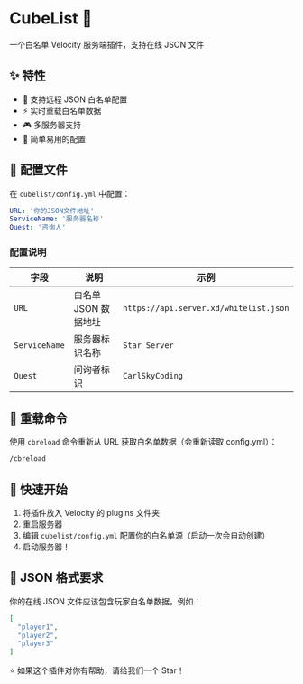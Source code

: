 # CubeList 🎯

一个白名单 Velocity 服务端插件，支持在线 JSON 文件

## ✨ 特性

- 📡 支持远程 JSON 白名单配置
- ⚡ 实时重载白名单数据
- 🎮 多服务器支持
- 🔄 简单易用的配置

## 📁 配置文件

在 `cubelist/config.yml` 中配置：

```yaml
URL: '你的JSON文件地址'
ServiceName: '服务器名称'
Quest: '咨询人'
```

### 配置说明

| 字段 | 说明 | 示例 |
|------|------|------|
| `URL` | 白名单 JSON 数据地址 | `https://api.server.xd/whitelist.json` |
| `ServiceName` | 服务器标识名称 | `Star Server` |
| `Quest` | 问询者标识 | `CarlSkyCoding` |

## 🔄 重载命令

使用 `cbreload` 命令重新从 URL 获取白名单数据（会重新读取 config.yml）：

```bash
/cbreload
```

## 🚀 快速开始

1. 将插件放入 Velocity 的 plugins 文件夹
2. 重启服务器
3. 编辑 `cubelist/config.yml` 配置你的白名单源（启动一次会自动创建）
4. 启动服务器！

## 📄 JSON 格式要求

你的在线 JSON 文件应该包含玩家白名单数据，例如：

```json
[
  "player1",
  "player2",
  "player3"
]
```

⭐ 如果这个插件对你有帮助，请给我们一个 Star！
